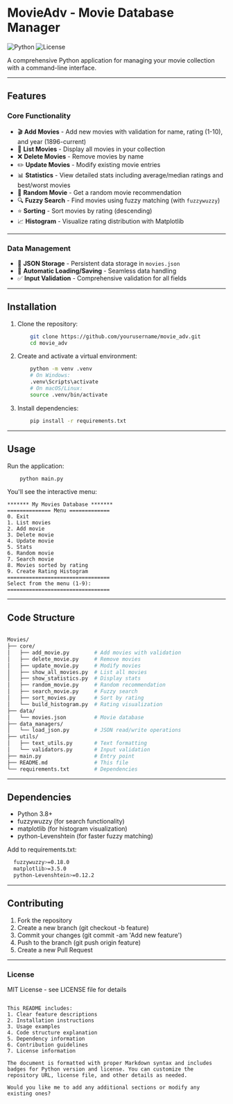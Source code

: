 # MovieAdv - Movie Database Manager

![Python](https://img.shields.io/badge/Python-3.8+-blue.svg)
![License](https://img.shields.io/badge/License-MIT-green.svg)

A comprehensive Python application for managing your movie collection with a command-line interface.

---

## Features

### Core Functionality
- 🎬 **Add Movies** - Add new movies with validation for name, rating (1-10), and year (1896-current)
- 📜 **List Movies** - Display all movies in your collection
- ❌ **Delete Movies** - Remove movies by name
- ✏️ **Update Movies** - Modify existing movie entries
- 📊 **Statistics** - View detailed stats including average/median ratings and best/worst movies
- 🎲 **Random Movie** - Get a random movie recommendation
- 🔍 **Fuzzy Search** - Find movies using fuzzy matching (with `fuzzywuzzy`)
- ⭐ **Sorting** - Sort movies by rating (descending)
- 📈 **Histogram** - Visualize rating distribution with Matplotlib

---

### Data Management
- 💾 **JSON Storage** - Persistent data storage in `movies.json`
- 🔄 **Automatic Loading/Saving** - Seamless data handling
- ✅ **Input Validation** - Comprehensive validation for all fields

---

## Installation

1. Clone the repository:
    ```bash
        git clone https://github.com/yourusername/movie_adv.git
        cd movie_adv
    ```
2. Create and activate a virtual environment:
    ```bash
        python -m venv .venv
        # On Windows:
        .venv\Scripts\activate
        # On macOS/Linux:
        source .venv/bin/activate
    ```
3. Install dependencies:
    ```bash
        pip install -r requirements.txt
    ```

---

## Usage

Run the application:
```bash
    python main.py
```
You'll see the interactive menu:
```text
******* My Movies Database *******
============== Menu =============
0. Exit
1. List movies
2. Add movie
3. Delete movie
4. Update movie
5. Stats
6. Random movie
7. Search movie
8. Movies sorted by rating
9. Create Rating Histogram
=================================
Select from the menu (1-9): 
=================================

```

---

## Code Structure

```bash

Movies/
├── core/
│   ├── add_movie.py        # Add movies with validation
│   ├── delete_movie.py     # Remove movies
│   ├── update_movie.py     # Modify movies
│   ├── show_all_movies.py  # List all movies
│   ├── show_statistics.py  # Display stats
│   ├── random_movie.py     # Random recommendation
│   ├── search_movie.py     # Fuzzy search
│   ├── sort_movies.py      # Sort by rating
│   └── build_histogram.py  # Rating visualization
├── data/
│   └── movies.json         # Movie database
├── data_managers/
│   └── load_json.py        # JSON read/write operations
├── utils/
│   ├── text_utils.py       # Text formatting
│   └── validators.py       # Input validation
├── main.py                 # Entry point
├── README.md               # This file
└── requirements.txt        # Dependencies

```

---

## Dependencies

- Python 3.8+
- fuzzywuzzy (for search functionality)
- matplotlib (for histogram visualization)
- python-Levenshtein (for faster fuzzy matching)

Add to requirements.txt:

```bash
  fuzzywuzzy>=0.18.0
  matplotlib>=3.5.0
  python-Levenshtein>=0.12.2
```

---

## Contributing

1. Fork the repository
2. Create a new branch (git checkout -b feature)
3. Commit your changes (git commit -am 'Add new feature')
4. Push to the branch (git push origin feature)
5. Create a new Pull Request

---

### License

MIT License - see LICENSE file for details

```text

This README includes:
1. Clear feature descriptions
2. Installation instructions
3. Usage examples
4. Code structure explanation
5. Dependency information
6. Contribution guidelines
7. License information

The document is formatted with proper Markdown syntax and includes badges for Python version and license. You can customize the repository URL, license file, and other details as needed.

Would you like me to add any additional sections or modify any existing ones?
```